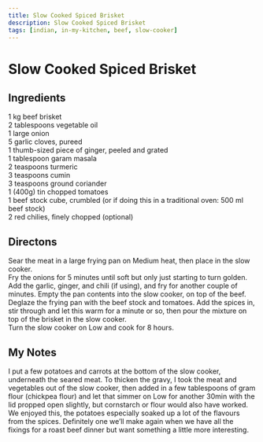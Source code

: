```yaml
---
title: Slow Cooked Spiced Brisket
description: Slow Cooked Spiced Brisket
tags: [indian, in-my-kitchen, beef, slow-cooker]
---
```


# Slow Cooked Spiced Brisket

## Ingredients
1 kg beef brisket  
2 tablespoons vegetable oil  
1 large onion  
5 garlic cloves, pureed  
1 thumb-sized piece of ginger, peeled and grated  
1 tablespoon garam masala  
2 teaspoons turmeric  
3 teaspoons cumin  
3 teaspoons ground coriander  
1 (400g) tin chopped tomatoes  
1 beef stock cube, crumbled (or if doing this in a traditional oven: 500 ml beef stock)  
2 red chilies, finely chopped (optional)  

## Directons
Sear the meat in a large frying pan on Medium heat, then place in the slow cooker.  
Fry the onions for 5 minutes until soft but only just starting to turn golden. Add the garlic, ginger, and chili (if using), and fry for another couple of minutes. Empty the pan contents into the slow cooker, on top of the beef.  
Deglaze the frying pan with the beef stock and tomatoes. Add the spices in, stir through and let this warm for a minute or so, then pour the mixture on top of the brisket in the slow cooker.  
Turn the slow cooker on Low and cook for 8 hours.

## My Notes
I put a few potatoes and carrots at the bottom of the slow cooker, underneath the seared meat. To thicken the gravy, I took the meat and vegetables out of the slow cooker, then added in a few tablespoons of gram flour (chickpea flour) and let that simmer on Low for another 30min with the lid propped open slightly, but cornstarch or flour would also have worked. We enjoyed this, the potatoes especially soaked up a lot of the flavours from the spices. Definitely one we’ll make again when we have all the fixings for a roast beef dinner but want something a little more interesting.